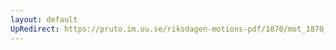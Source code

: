 ```yaml
---
layout: default
UpRedirect: https://pruto.im.uu.se/riksdagen-motions-pdf/1870/mot_1870__ak__149/mot_1870__ak__149-002.pdf
---
```

